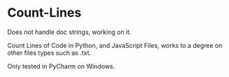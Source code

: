 # Count-Lines
Does not handle doc strings, working on it.

Count Lines of Code in Python, and JavaScript Files, works to a degree on other files types such as .txt.

Only tested in PyCharm on Windows.
